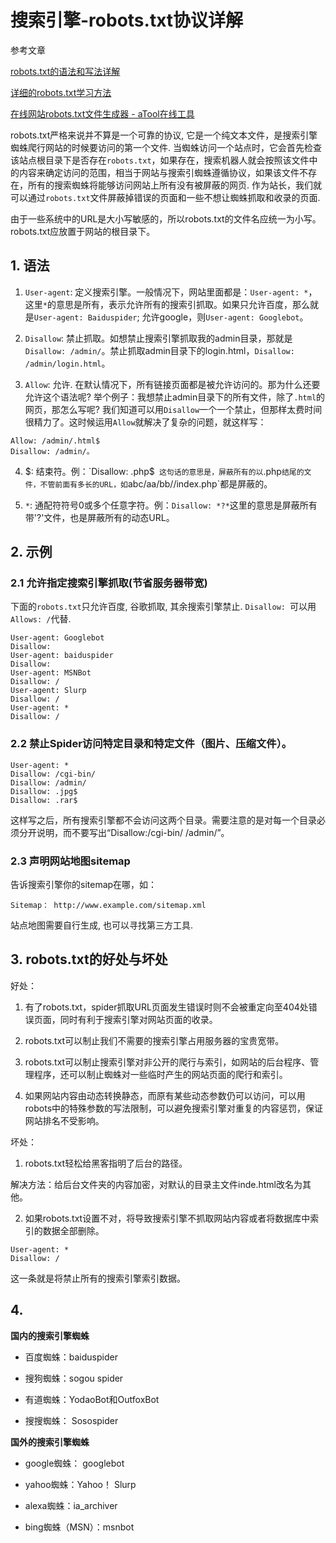 # 搜索引擎-robots.txt协议详解

参考文章

[robots.txt的语法和写法详解](http://www.cnblogs.com/top5/archive/2011/07/30/2121881.html)

[详细的robots.txt学习方法](http://www.chinaz.com/web/2011/1117/221058.shtml)

[在线网站robots.txt文件生成器 - aTool在线工具](http://www.atool.org/robots.txt.php)

robots.txt严格来说并不算是一个可靠的协议, 它是一个纯文本文件，是搜索引擎蜘蛛爬行网站的时候要访问的第一个文件. 当蜘蛛访问一个站点时，它会首先检查该站点根目录下是否存在`robots.txt`，如果存在，搜索机器人就会按照该文件中的内容来确定访问的范围，相当于网站与搜索引蜘蛛遵循协议，如果该文件不存在，所有的搜索蜘蛛将能够访问网站上所有没有被屏蔽的网页. 作为站长，我们就可以通过`robots.txt`文件屏蔽掉错误的页面和一些不想让蜘蛛抓取和收录的页面.

由于一些系统中的URL是大小写敏感的，所以robots.txt的文件名应统一为小写。robots.txt应放置于网站的根目录下。

## 1. 语法

1. `User-agent`: 定义搜索引擎。一般情况下，网站里面都是：`User-agent: *`，这里`*`的意思是所有，表示允许所有的搜索引抓取。如果只允许百度，那么就是`User-agent: Baiduspider`; 允许google，则`User-agent: Googlebot`。

2. `Disallow`: 禁止抓取。如想禁止搜索引擎抓取我的admin目录，那就是`Disallow: /admin/`。禁止抓取admin目录下的login.html，`Disallow: /admin/login.html`。

3. `Allow`: 允许. 在默认情况下，所有链接页面都是被允许访问的。那为什么还要允许这个语法呢? 举个例子：我想禁止admin目录下的所有文件，除了`.html`的网页，那怎么写呢? 我们知道可以用`Disallow`一个一个禁止，但那样太费时间很精力了。这时候运用`Allow`就解决了复杂的问题，就这样写：

```
Allow: /admin/.html$
Disallow: /admin/。
```

4. $: 结束符。例：`Disallow: .php$` 这句话的意思是，屏蔽所有的以`.php`结尾的文件，不管前面有多长的URL，如`abc/aa/bb//index.php`都是屏蔽的。

5. `*`: 通配符符号0或多个任意字符。例：`Disallow: *?*`这里的意思是屏蔽所有带'?'文件，也是屏蔽所有的动态URL。

## 2. 示例

### 2.1 允许指定搜索引擎抓取(节省服务器带宽)

下面的`robots.txt`只允许百度, 谷歌抓取, 其余搜索引擎禁止. `Disallow: `可以用`Allows: /`代替.

```
User-agent: Googlebot
Disallow: 
User-agent: baiduspider
Disallow: 
User-agent: MSNBot
Disallow: /
User-agent: Slurp
Disallow: /
User-agent: *
Disallow: /
```

### 2.2 禁止Spider访问特定目录和特定文件（图片、压缩文件）。

```
User-agent: *
Disallow: /cgi-bin/
Disallow: /admin/
Disallow: .jpg$
Disallow: .rar$
```

这样写之后，所有搜索引擎都不会访问这两个目录。需要注意的是对每一个目录必须分开说明，而不要写出“Disallow:/cgi-bin/ /admin/”。

### 2.3 声明网站地图sitemap

告诉搜索引擎你的sitemap在哪，如：

```
Sitemap： http://www.example.com/sitemap.xml
```

站点地图需要自行生成, 也可以寻找第三方工具.

## 3. robots.txt的好处与坏处

好处：

1. 有了robots.txt，spider抓取URL页面发生错误时则不会被重定向至404处错误页面，同时有利于搜索引擎对网站页面的收录。

2. robots.txt可以制止我们不需要的搜索引擎占用服务器的宝贵宽带。

3. robots.txt可以制止搜索引擎对非公开的爬行与索引，如网站的后台程序、管理程序，还可以制止蜘蛛对一些临时产生的网站页面的爬行和索引。

4. 如果网站内容由动态转换静态，而原有某些动态参数仍可以访问，可以用robots中的特殊参数的写法限制，可以避免搜索引擎对重复的内容惩罚，保证网站排名不受影响。

坏处：

1. robots.txt轻松给黑客指明了后台的路径。

解决方法：给后台文件夹的内容加密，对默认的目录主文件inde.html改名为其他。

2. 如果robots.txt设置不对，将导致搜索引擎不抓取网站内容或者将数据库中索引的数据全部删除。

```
User-agent: *
Disallow: /
```

这一条就是将禁止所有的搜索引擎索引数据。

## 4. 

**国内的搜索引擎蜘蛛**

- 百度蜘蛛：baiduspider

- 搜狗蜘蛛：sogou spider

- 有道蜘蛛：YodaoBot和OutfoxBot

- 搜搜蜘蛛： Sosospider

**国外的搜索引擎蜘蛛**

- google蜘蛛： googlebot

- yahoo蜘蛛：Yahoo！ Slurp

- alexa蜘蛛：ia_archiver

- bing蜘蛛（MSN）：msnbot